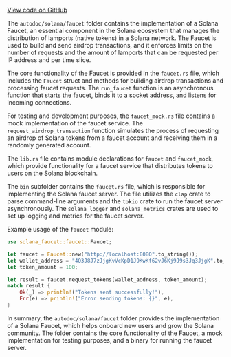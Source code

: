 
[View code on GitHub](https://github.com/solana-labs/solana/tree/master/na/faucet)

The `autodoc/solana/faucet` folder contains the implementation of a Solana Faucet, an essential component in the Solana ecosystem that manages the distribution of lamports (native tokens) in a Solana network. The Faucet is used to build and send airdrop transactions, and it enforces limits on the number of requests and the amount of lamports that can be requested per IP address and per time slice.

The core functionality of the Faucet is provided in the `faucet.rs` file, which includes the `Faucet` struct and methods for building airdrop transactions and processing faucet requests. The `run_faucet` function is an asynchronous function that starts the faucet, binds it to a socket address, and listens for incoming connections.

For testing and development purposes, the `faucet_mock.rs` file contains a mock implementation of the faucet service. The `request_airdrop_transaction` function simulates the process of requesting an airdrop of Solana tokens from a faucet account and receiving them in a randomly generated account.

The `lib.rs` file contains module declarations for `faucet` and `faucet_mock`, which provide functionality for a faucet service that distributes tokens to users on the Solana blockchain.

The `bin` subfolder contains the `faucet.rs` file, which is responsible for implementing the Solana faucet server. The file utilizes the `clap` crate to parse command-line arguments and the `tokio` crate to run the faucet server asynchronously. The `solana_logger` and `solana_metrics` crates are used to set up logging and metrics for the faucet server.

Example usage of the `faucet` module:

```rust
use solana_faucet::faucet::Faucet;

let faucet = Faucet::new("http://localhost:8080".to_string());
let wallet_address = "4Q3J8J7zJjgKvVcKpD1J9KwKf62vJ6Kj9J9s3Jq3JjgK".to_string();
let token_amount = 100;

let result = faucet.request_tokens(wallet_address, token_amount);
match result {
    Ok(_) => println!("Tokens sent successfully!"),
    Err(e) => println!("Error sending tokens: {}", e),
}
```

In summary, the `autodoc/solana/faucet` folder provides the implementation of a Solana Faucet, which helps onboard new users and grow the Solana community. The folder contains the core functionality of the Faucet, a mock implementation for testing purposes, and a binary for running the faucet server.